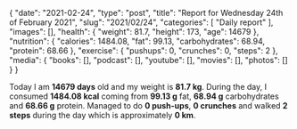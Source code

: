 {
    "date": "2021-02-24",
    "type": "post",
    "title": "Report for Wednesday 24th of February 2021",
    "slug": "2021\/02\/24",
    "categories": [
        "Daily report"
    ],
    "images": [],
    "health": {
        "weight": 81.7,
        "height": 173,
        "age": 14679
    },
    "nutrition": {
        "calories": 1484.08,
        "fat": 99.13,
        "carbohydrates": 68.94,
        "protein": 68.66
    },
    "exercise": {
        "pushups": 0,
        "crunches": 0,
        "steps": 2
    },
    "media": {
        "books": [],
        "podcast": [],
        "youtube": [],
        "movies": [],
        "photos": []
    }
}

Today I am <strong>14679 days</strong> old and my weight is <strong>81.7 kg</strong>. During the day, I consumed <strong>1484.08 kcal</strong> coming from <strong>99.13 g</strong> fat, <strong>68.94 g</strong> carbohydrates and <strong>68.66 g</strong> protein. Managed to do <strong>0 push-ups</strong>, <strong>0 crunches</strong> and walked <strong>2 steps</strong> during the day which is approximately <strong>0 km</strong>.